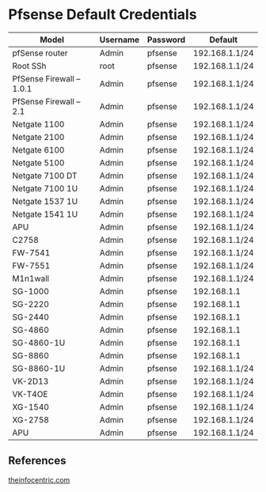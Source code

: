 #  Pfsense Default Credentials

Model | Username | Password | Default
--- | --- | --- | ---
pfSense router | Admin | pfsense | 192.168.1.1/24
Root SSh | root | pfsense | 192.168.1.1/24
PfSense Firewall – 1.0.1 | Admin | pfsense | 192.168.1.1/24
PfSense Firewall – 2.1 | Admin | pfsense | 192.168.1.1/24
Netgate 1100 | Admin | pfsense | 192.168.1.1/24
Netgate 2100 | Admin | pfsense | 192.168.1.1/24
Netgate 6100 | Admin | pfsense | 192.168.1.1/24 
Netgate 5100 | Admin | pfsense | 192.168.1.1/24
Netgate 7100 DT | Admin | pfsense | 192.168.1.1/24
Netgate 7100 1U | Admin | pfsense | 192.168.1.1/24
Netgate 1537 1U | Admin | pfsense | 192.168.1.1/24
Netgate 1541 1U | Admin | pfsense | 192.168.1.1/24
APU | Admin | pfsense | 192.168.1.1/24
C2758 | Admin | pfsense | 192.168.1.1/24
FW-7541 | Admin | pfsense | 192.168.1.1/24
FW-7551 | Admin | pfsense | 192.168.1.1/24
M1n1wall | Admin | pfsense | 192.168.1.1/24
SG-1000 | Admin | pfsense | 192.168.1.1
SG-2220 | Admin | pfsense | 192.168.1.1
SG-2440 | Admin | pfsense | 192.168.1.1
SG-4860 | Admin | pfsense | 192.168.1.1
SG-4860-1U | Admin | pfsense | 192.168.1.1
SG-8860 | Admin | pfsense | 192.168.1.1
SG-8860-1U | Admin | pfsense | 192.168.1.1/24
VK-2D13 | Admin | pfsense | 192.168.1.1/24
VK-T4OE | Admin | pfsense | 192.168.1.1/24
XG-1540 | Admin | pfsense | 192.168.1.1/24
XG-2758 | Admin | pfsense | 192.168.1.1/24
APU | Admin | pfsense | 192.168.1.1/24

## References

[theinfocentric.com](https://theinfocentric.com/pfsense-default-password/)
